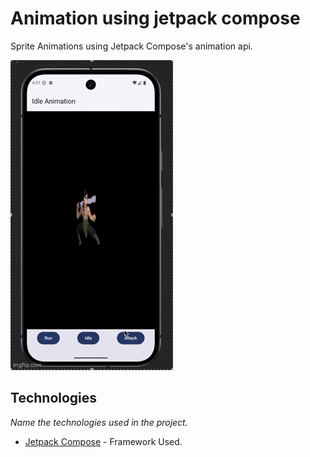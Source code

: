 # Animation using jetpack compose
Sprite Animations using Jetpack Compose's animation api.

![til](./9kxdh3.gif)





## Technologies

_Name the technologies used in the project._ 
* [Jetpack Compose](https://developer.android.com/compose) - Framework Used.
